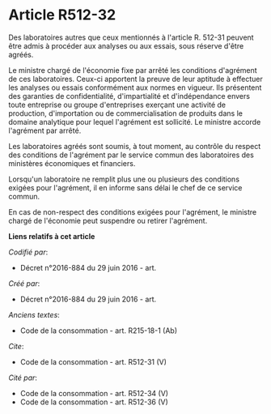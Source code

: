 # Article R512-32

Des laboratoires autres que ceux mentionnés à l'article R. 512-31 peuvent être admis à procéder aux analyses ou aux essais,
sous réserve d'être agréés. 

Le ministre chargé de l'économie fixe par arrêté les conditions d'agrément de ces laboratoires. Ceux-ci apportent la preuve
de leur aptitude à effectuer les analyses ou essais conformément aux normes en vigueur. Ils présentent des garanties de
confidentialité, d'impartialité et d'indépendance envers toute entreprise ou groupe d'entreprises exerçant une activité de
production, d'importation ou de commercialisation de produits dans le domaine analytique pour lequel l'agrément est
sollicité. Le ministre accorde l'agrément par arrêté. 

Les laboratoires agréés sont soumis, à tout moment, au contrôle du respect des conditions de l'agrément par le service commun
des laboratoires des ministères économiques et financiers. 

Lorsqu'un laboratoire ne remplit plus une ou plusieurs des conditions exigées pour l'agrément, il en informe sans délai le
chef de ce service commun. 

En cas de non-respect des conditions exigées pour l'agrément, le ministre chargé de l'économie peut suspendre ou retirer
l'agrément.

**Liens relatifs à cet article**

_Codifié par_:

  - Décret n°2016-884 du 29 juin 2016 - art.

_Créé par_:

  - Décret n°2016-884 du 29 juin 2016 - art.

_Anciens textes_:

  - Code de la consommation - art. R215-18-1 (Ab)

_Cite_:

  - Code de la consommation - art. R512-31 (V)

_Cité par_:

  - Code de la consommation - art. R512-34 (V)
  - Code de la consommation - art. R512-36 (V)
